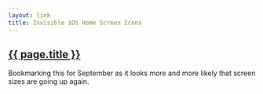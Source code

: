 ```yaml
---
layout: link
title: Invisible iOS Home Screen Icons
---
```


<h2><a href="https://david-smith.org/blog/2014/10/15/blank-icon-slots/">{{ page.title }}</a></h2>

Bookmarking this for September as it looks more and more likely that screen sizes are going up again.
